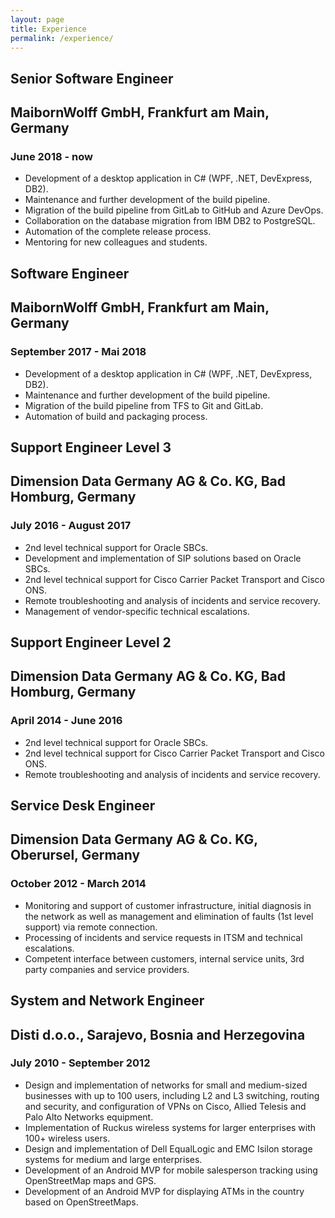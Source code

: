 ```yaml
---
layout: page
title: Experience
permalink: /experience/
---
```


<link rel="stylesheet" href="{{ '/assets/css/exp.css'| relative_url }}">

<section id="experience_content">
    <div class="experience">
        <h1>Senior Software Engineer</h1>
        <h2>MaibornWolff GmbH, Frankfurt am Main, Germany</h2>
        <h3>June 2018 - now</h3>
        <ul>
            <li>Development of a desktop application in C# (WPF, .NET, DevExpress, DB2).</li>
            <li>Maintenance and further development of the build pipeline.</li>
            <li>Migration of the build pipeline from GitLab to GitHub and Azure DevOps.</li>
            <li>Collaboration on the database migration from IBM DB2 to PostgreSQL.</li>
            <li>Automation of the complete release process.</li>
            <li>Mentoring for new colleagues and students.</li>
        </ul>
    </div>
</section>

<section id="experience_content">
    <div class="experience">
        <h1>Software Engineer</h1>
        <h2>MaibornWolff GmbH, Frankfurt am Main, Germany</h2>
        <h3>September 2017 - Mai 2018</h3>
        <ul>
            <li>Development of a desktop application in C# (WPF, .NET, DevExpress, DB2).</li>
            <li>Maintenance and further development of the build pipeline.</li>
            <li>Migration of the build pipeline from TFS to Git and GitLab.</li>
            <li>Automation of build and packaging process.</li>
        </ul>
    </div>
</section>

<section id="experience_content">
    <div class="experience">
        <h1>Support Engineer Level 3</h1>
        <h2>Dimension Data Germany AG & Co. KG, Bad Homburg, Germany</h2>
        <h3>July 2016 - August 2017</h3>
        <ul>
            <li>2nd level technical support for Oracle SBCs.</li>
            <li>Development and implementation of SIP solutions based on Oracle SBCs.</li>
            <li>2nd level technical support for Cisco Carrier Packet Transport and Cisco ONS.</li>
            <li>Remote troubleshooting and analysis of incidents and service recovery.</li>
            <li>Management of vendor-specific technical escalations.</li>
        </ul>
    </div>
</section>

<section id="experience_content">
    <div class="experience">
        <h1>Support Engineer Level 2</h1>
        <h2>Dimension Data Germany AG & Co. KG, Bad Homburg, Germany</h2>
        <h3>April 2014 - June 2016</h3>
        <ul>
            <li>2nd level technical support for Oracle SBCs.</li>
            <li>2nd level technical support for Cisco Carrier Packet Transport and Cisco ONS.</li>
            <li>Remote troubleshooting and analysis of incidents and service recovery.</li>
        </ul>
    </div>
</section>

<section id="experience_content">
    <div class="experience">
        <h1>Service Desk Engineer</h1>
        <h2>Dimension Data Germany AG & Co. KG, Oberursel, Germany</h2>
        <h3>October 2012 - March 2014</h3>
        <ul>
            <li>Monitoring and support of customer infrastructure, initial diagnosis in the network as well as management and elimination of faults (1st level support) via remote connection.</li>
            <li>Processing of incidents and service requests in ITSM and technical escalations.</li>
            <li>Competent interface between customers, internal service units, 3rd party companies and service providers.</li>
        </ul>
    </div>
</section>

<section id="experience_content">
    <div class="experience">
        <h1>System and Network Engineer</h1>
        <h2>Disti d.o.o., Sarajevo, Bosnia and Herzegovina</h2>
        <h3>July 2010 - September 2012</h3>
        <ul>
            <li>Design and implementation of networks for small and medium-sized businesses with up to 100 users, including L2 and L3 switching, routing and security, and configuration of VPNs on Cisco, Allied Telesis and Palo Alto Networks equipment.</li>
            <li>Implementation of Ruckus wireless systems for larger enterprises with 100+ wireless users.</li>
            <li>Design and implementation of Dell EqualLogic and EMC Isilon storage systems for medium and large enterprises.</li>
            <li>Development of an Android MVP for mobile salesperson tracking using OpenStreetMap maps and GPS.</li>
            <li>Development of an Android MVP for displaying ATMs in the country based on OpenStreetMaps.</li>
        </ul>
    </div>
</section>

